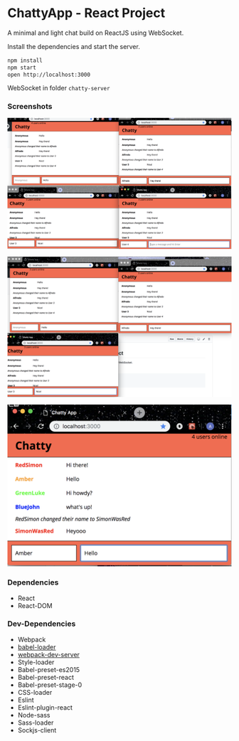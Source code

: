 ChattyApp - React Project
=====================

A minimal and light chat build on ReactJS using WebSocket.

Install the dependencies and start the server.
```
npm install
npm start
open http://localhost:3000
```

WebSocket in folder ```chatty-server```


### Screenshots

!["4 Users"](https://github.com/alfficcadenti/ChattyApp/blob/master/public/4%20Users%20Screenshot.png)

!["3 Users"](https://github.com/alfficcadenti/ChattyApp/blob/master/public/3%20Users%20Screenshot.png)

!["User Color"](https://github.com/alfficcadenti/ChattyApp/blob/master/public/userColor.png)


### Dependencies

* React
* React-DOM

### Dev-Dependencies

* Webpack
* [babel-loader](https://github.com/babel/babel-loader)
* [webpack-dev-server](https://github.com/webpack/webpack-dev-server)
* Style-loader
* Babel-preset-es2015
* Babel-preset-react
* Babel-preset-stage-0
* CSS-loader
* Eslint
* Eslint-plugin-react
* Node-sass
* Sass-loader
* Sockjs-client
